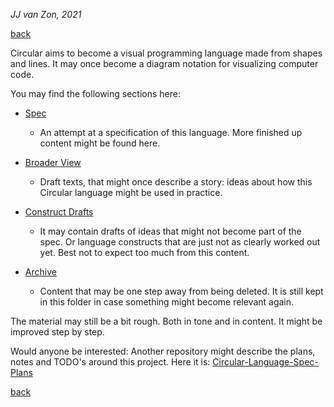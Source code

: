 *JJ van Zon, 2021*

[back](https://jjvanzon.github.io/)

Circular aims to become a visual programming language made from shapes and lines. It may once become a diagram notation for visualizing computer code.

You may find the following sections here:

- [Spec](spec)

    - An attempt at a specification of this language. More finished up content might be found here.

- [Broader View](broader-view)

    - Draft texts, that might once describe a story: ideas about how this Circular language might be used in practice.

- [Construct Drafts](construct-drafts)

    - It may contain drafts of ideas that might not become part of the spec. Or language constructs that are just not as clearly worked out yet. Best not to expect too much from this content.

- [Archive](archive)

    - Content that may be one step away from being deleted. It is still kept in this folder in case something might become relevant again.

The material may still be a bit rough. Both in tone and in content. It might be improved step by step.

Would anyone be interested: Another repository might describe the plans, notes and TODO's around this project. Here it is: [Circular-Language-Spec-Plans](https://github.com/jjvanzon/Circular-Language-Spec-Plans)

[back](https://jjvanzon.github.io/)